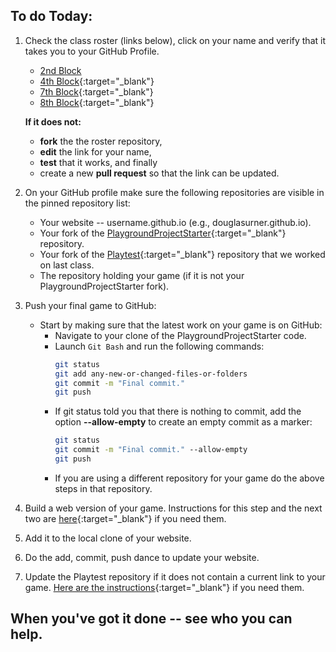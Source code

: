 ## To do Today:

1. Check the class roster (links below), click on your name and verify that it takes you to your GitHub Profile.
    - [2nd Block](https://github.com/SKHS-Games-2018/2A2/blob/master/index.md)
    - [4th Block](https://github.com/SKHS-Games-2018/2A4/blob/master/index.md){:target="_blank"}
    - [7th Block](https://github.com/SKHS-Games-2018/2B7/blob/master/index.md){:target="_blank"}
    - [8th Block](https://github.com/SKHS-Games-2018/2B8/blob/master/index.md){:target="_blank"}
    
    **If it does not:**
    - **fork** the the roster repository,
    - **edit** the link for your name,
    - **test** that it works, and finally 
    - create a new **pull request** so that the link can be updated.
  
2. On your GitHub profile make sure the following repositories are visible in the pinned repository list:
      - Your website -- username.github.io (e.g., douglasurner.github.io).
      - Your fork of the [PlaygroundProjectStarter](https://github.com/Game-Design-and-Programming-Template/PlaygroundProjectStarter){:target="_blank"} repository.
      - Your fork of the [Playtest](https://github.com/SKHS-Games-2018/Playtest){:target="_blank"} repository that we worked on last class.
      - The repository holding your game (if it is not your PlaygroundProjectStarter fork).
1. Push your final game to GitHub:
      - Start by making sure that the latest work on your game is on GitHub:
        + Navigate to your clone of the PlaygroundProjectStarter code.
        + Launch `Git Bash` and run the following commands:
            ``` bash
            git status
            git add any-new-or-changed-files-or-folders
            git commit -m "Final commit."
            git push
            ```
        + If git status told you that there is nothing to commit, add the option **--allow-empty** to create an empty commit as a marker:
            ``` bash
            git status
            git commit -m "Final commit." --allow-empty
            git push
            ```
        + If you are using a different repository for your game do the above steps in that repository.
1. Build a web version of your game. Instructions for this step and the next two are [here](https://game-design-and-programming-template.github.io/Build-a-Game-for-the-Web/){:target="_blank"} if you need them.
1. Add it to the local clone of your website.
1. Do the add, commit, push dance to update your website.
1. Update the Playtest repository if it does not contain a current link to your game. [Here are the instructions](https://github.com/SKHS-Games-2018/Playtest){:target="_blank"} if you need them.

## When you've got it done -- see who you can help.

